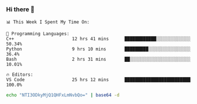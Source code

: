 ### Hi there 👋

<!--START_SECTION:waka-->
```text
📊 This Week I Spent My Time On: 

💬 Programming Languages: 
C++                      12 hrs 41 mins      ████████████░░░░░░░░░░░░░   50.34% 
Python                   9 hrs 10 mins       █████████░░░░░░░░░░░░░░░░   36.4% 
Bash                     2 hrs 31 mins       ██░░░░░░░░░░░░░░░░░░░░░░░   10.01%

🔥 Editors: 
VS Code                  25 hrs 12 mins      █████████████████████████   100.0%
```


<!--END_SECTION:waka-->

```bash
echo "NTI3ODkyMjQ1QHFxLmNvbQo=" | base64 -d
```
